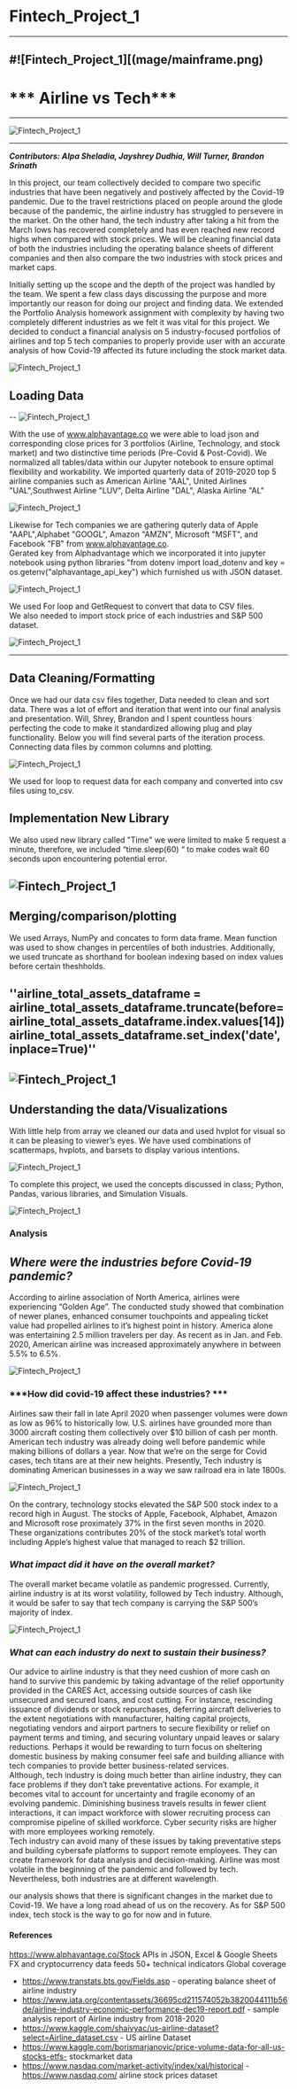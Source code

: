 # Fintech_Project_1
---
#![Fintech_Project_1][(mage/mainframe.png)
---


# *** Airline vs Tech***
			
--- 
![Fintech_Project_1](Image/Fintech_hero.png)

---
***Contributors: Alpa Sheladia, Jayshrey Dudhia, Will Turner, Brandon Srinath***

In this project, our team collectively decided to compare two specific industries that have been negatively and postively affected by the Covid-19 pandemic. Due to the travel restrictions placed on people around the glode because of the pandemic, the airline industry has struggled to persevere in the market. On the other hand, the tech industry after taking a hit from the March lows has recovered completely and has even reached new record highs when compared with stock prices. We will  be cleaning financial data of both the industries including the operating balance sheets of different companies and then also compare the two industries with stock prices and market caps. 

Initially setting up the scope and the depth of the project was handled by the team. We spent a few class days discussing the purpose and more importantly our reason for doing our project and finding data. We extended the Portfolio Analysis homework assignment with complexity by having two completely different industries as we felt it was vital for this project. We decided to conduct a financial analysis on 5 industry-focused portfolios of airlines and top 5 tech companies to properly provide user with an accurate analysis of how Covid-19 affected its future including the stock market data. 

![Fintech_Project_1](Image/bull_vs_bear.png)

## **Loading Data** 
--
![Fintech_Project_1](Image/2020.png)

With the use of www.alphavantage.co we were able to load json and corresponding close prices for 3 portfolios (Airline, Technology, and stock market) and two distinctive time periods (Pre-Covid & Post-Covid). We normalized all tables/data within our Jupyter notebook to ensure optimal flexibility and workability. 
We imported quarterly data of 2019-2020 top 5 airline companies such as American Airline "AAL", United Airlines "UAL",Southwest Airline "LUV", Delta Airline "DAL", Alaska Airline "AL"  

![Fintech_Project_1](Image/Airline_tech.png)

 
Likewise for Tech companies we are gathering quterly data of Apple "AAPL",Alphabet "GOOGL", Amazon "AMZN", Microsoft "MSFT", and Facebook "FB" from www.alphavantage.co.  
Gerated key from Alphadvantage which we incorporated it into jupyter notebook using python libraries "from dotenv import load_dotenv and key = os.getenv("alphavantage_api_key") which furnished us with JSON dataset. 

![Fintech_Project_1](Image/Tech_Titan.png)

We used For loop and GetRequest to convert that data to CSV files.  
We also needed to import stock price of each industries and S&P 500 dataset. 

![Fintech_Project_1](Image/Biggest-Tech-Companies.png)

---

##  **Data Cleaning/Formatting**

Once we had our data csv files together, Data needed to clean and sort data. There was a lot of effort and iteration that went into our final analysis and presentation. Will, Shrey, Brandon and I spent countless hours perfecting the code to make it standardized allowing plug and play functionality. Below you will find several parts of the iteration process. Connecting data files by common columns and plotting.  

![Fintech_Project_1](Image/clean_format.png)



We used for loop to request data for each company and converted into csv files using to_csv. 

## **Implementation New Library**  

We also used new library called "Time" we were limited to make 5 request a minute, therefore, 
we included “time.sleep(60) “ to make codes wait 60 seconds upon encountering potential error. 

![Fintech_Project_1](Image/Increased_volatility_with_the_start_of_COVID-19.png)
----
 
## **Merging/comparison/plotting**

We used Arrays, NumPy and concates to form data frame. Mean function was used to show changes in percentiles of both industries. Additionally, we used truncate as shorthand for boolean indexing based on index values before certain theshholds. 

''airline_total_assets_dataframe = airline_total_assets_dataframe.truncate(before=airline_total_assets_dataframe.index.values[14])
airline_total_assets_dataframe.set_index('date', inplace=True)''
---
![Fintech_Project_1](Image/Airline_&_Tech_PCT_Change_Assets.png)
----

## **Understanding the data/Visualizations**

With little help from array we cleaned our data and used hvplot for visual so it can be pleasing to viewer’s eyes. We have used combinations of scattermaps, hvplots, and barsets to display various intentions. 

![Fintech_Project_1](Image/Airline_stock_prices_dropping_after_COVID-19.png)

To complete this project, we used the concepts discussed in class; Python, Pandas, various libraries, and Simulation Visuals. 

![Fintech_Project_1](Image/PyViz_Plotly.png)


### Analysis

## ***Where were the industries before Covid-19 pandemic?***


According to airline association of North America, airlines were experiencing “Golden Age”. The conducted study showed that combination of newer planes, enhanced consumer touchpoints and appealing ticket value had propelled airlines to it’s highest point in history. America alone was entertaining 2.5 million travelers per day. As recent as in Jan. and Feb. 2020, American airline was increased approximately anywhere in between 5.5% to 6.5%.  

![Fintech_Project_1](Image/Airlines_being_pumped_with_cash.png)

 
### ***How did covid-19 affect these industries? ***


Airlines saw their fall in late April 2020 when passenger volumes were down as low as 96% to historically low. U.S. airlines have grounded more than 3000 aircraft costing them collectively over $10 billion of cash per month. 
American tech industry was already doing well before pandemic while making billions of dollars a year. Now that we’re on the serge for Covid cases, tech titans are at their new heights. Presently, Tech industry is dominating American businesses in a way we saw railroad era in late 1800s.  

![Fintech_Project_1](Image/Increased_volatility_with_the_start_of_COVID-19.png)

 On the contrary, technology stocks elevated the S&P 500 stock index to a record high in August. The stocks of Apple, Facebook, Alphabet, Amazon and Microsoft rose proximately 37% in the first seven months in 2020. These organizations contributes 20% of the stock market’s total worth including Apple’s highest value that managed to reach $2 trillion.  
 
### ***What impact did it have on the overall market?***


The overall market became volatile as pandemic progressed. Currently, airline industry is at its worst volatility, followed by Tech industry. Although, it would be safer to say that tech company is carrying the S&P 500’s majority of index. 

![Fintech_Project_1](Image/Biggest-Tech-Companies.png)

 
### ***What can each industry do next to sustain their business?***


 Our advice to airline industry is that they need cushion of more cash on hand to survive this pandemic by taking advantage of the relief opportunity provided in the CARES Act, accessing outside sources of cash like unsecured and secured loans, and cost cutting.
For instance, rescinding issuance of dividends or stock repurchases, deferring aircraft deliveries to the extent negotiations with manufacturer, halting capital projects, negotiating vendors and airport partners to secure flexibility or relief on payment terms and timing, and securing voluntary unpaid leaves or salary reductions. Perhaps it would be rewarding to turn focus on 
sheltering domestic business by making consumer feel safe and building alliance with tech companies to provide better business-related services.  
Although, tech industry is doing much better than airline industry, they can face problems if they don’t take preventative actions. For example, it becomes vital to account for uncertainty and fragile economy of an evolving pandemic. Diminishing business travels results in fewer client interactions, it can impact workforce with slower recruiting process can compromise pipeline of skilled workforce. Cyber security risks are higher with more employees working remotely.  
	Tech industry can avoid many of these issues by taking preventative steps and building cybersafe platforms to support remote employees. They can create framework for data analysis and decision-making. 
	Airline was most volatile in the beginning of the pandemic and followed by tech. Nevertheless, both industries are at different wavelength.  
 
our analysis shows that there is significant changes in the market due to Covid-19. We have a long road ahead of us on the recovery. As for S&P 500 index, tech stock is the way to go for now and in future.  



#### References

https://www.alphavantage.co/Stock APIs in JSON, Excel & Google Sheets
 FX and cryptocurrency data feeds
 50+ technical indicators
 Global coverage
- https://www.transtats.bts.gov/Fields.asp - operating balance sheet of airline industry
- https://www.iata.org/contentassets/36695cd211574052b3820044111b56de/airline-industry-economic-performance-dec19-report.pdf - sample analysis report of Airline industry from 2018-2020
- https://www.kaggle.com/shaivyac/us-airline-dataset?select=Airline_dataset.csv - US airline Dataset
- https://www.kaggle.com/borismarjanovic/price-volume-data-for-all-us-stocks-etfs- stockmarket data
- https://www.nasdaq.com/market-activity/index/xal/historical - https://www.nasdaq.com/ airline stock prices dataset



